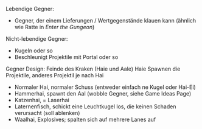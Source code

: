 Lebendige Gegner:
- Gegner, der einem Lieferungen / Wertgegenstände klauen kann (ähnlich wie Ratte in _Enter the Gungeon_)

Nicht-lebendige Gegner:
- Kugeln oder so
- Beschleunigt Projektile mit Portal oder so

Gegner Design:
Feinde des Kraken (Haie und Aale)
Haie Spawnen die Projektile, anderes Projektil je nach Hai

- Normaler Hai, normaler Schuss (entweder einfach ne Kugel oder Hai-Ei)
- Hammerhai, spawnt den Aal (wobble Gegner, siehe Game Ideas Page)
- Katzenhai, = Laserhai
- Laternenfisch, schickt eine Leuchtkugel los, die keinen Schaden verursacht (soll ablenken)
- Waalhai, Explosives; spalten sich auf mehrere Lanes auf